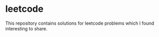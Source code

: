# leetcode
This repository contains solutions for leetcode problems which I found interesting to share.
